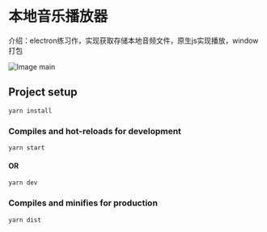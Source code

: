 # 本地音乐播放器

介绍：electron练习作，实现获取存储本地音频文件，原生js实现播放，window打包

![Image main](http://pic.yupoo.com/jsmask/ab9acd27/67f5fffc.png)

## Project setup
```
yarn install
```

### Compiles and hot-reloads for development
```
yarn start
```

#### OR

```
yarn dev
```

### Compiles and minifies for production
```
yarn dist
```